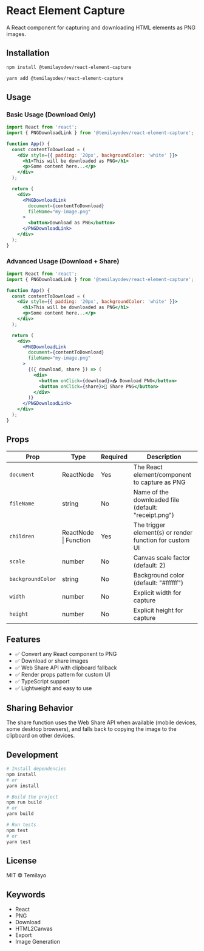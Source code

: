 # React Element Capture

A React component for capturing and downloading HTML elements as PNG images.

## Installation

```bash
npm install @temilayodev/react-element-capture
```

```bash
yarn add @temilayodev/react-element-capture
```

## Usage

### Basic Usage (Download Only)

```jsx
import React from 'react';
import { PNGDownloadLink } from '@temilayodev/react-element-capture';

function App() {
  const contentToDownload = (
    <div style={{ padding: '20px', backgroundColor: 'white' }}>
      <h1>This will be downloaded as PNG</h1>
      <p>Some content here...</p>
    </div>
  );

  return (
    <div>
      <PNGDownloadLink 
        document={contentToDownload}
        fileName="my-image.png"
      >
        <button>Download as PNG</button>
      </PNGDownloadLink>
    </div>
  );
}
```

### Advanced Usage (Download + Share)

```jsx
import React from 'react';
import { PNGDownloadLink } from '@temilayodev/react-element-capture';

function App() {
  const contentToDownload = (
    <div style={{ padding: '20px', backgroundColor: 'white' }}>
      <h1>This will be downloaded as PNG</h1>
      <p>Some content here...</p>
    </div>
  );

  return (
    <div>
      <PNGDownloadLink 
        document={contentToDownload}
        fileName="my-image.png"
      >
        {({ download, share }) => (
          <div>
            <button onClick={download}>📥 Download PNG</button>
            <button onClick={share}>🔗 Share PNG</button>
          </div>
        )}
      </PNGDownloadLink>
    </div>
  );
}
```

## Props

| Prop | Type | Required | Description |
|------|------|----------|-------------|
| `document` | ReactNode | Yes | The React element/component to capture as PNG |
| `fileName` | string | No | Name of the downloaded file (default: "receipt.png") |
| `children` | ReactNode \| Function | Yes | The trigger element(s) or render function for custom UI |
| `scale` | number | No | Canvas scale factor (default: 2) |
| `backgroundColor` | string | No | Background color (default: "#ffffff") |
| `width` | number | No | Explicit width for capture |
| `height` | number | No | Explicit height for capture |

## Features

- ✅ Convert any React component to PNG
- ✅ Download or share images
- ✅ Web Share API with clipboard fallback
- ✅ Render props pattern for custom UI
- ✅ TypeScript support
- ✅ Lightweight and easy to use

## Sharing Behavior

The share function uses the Web Share API when available (mobile devices, some desktop browsers), and falls back to copying the image to the clipboard on other devices.

## Development

```bash
# Install dependencies
npm install
# or
yarn install

# Build the project
npm run build
# or
yarn build

# Run tests
npm test
# or
yarn test
```

## License

MIT © Temilayo

## Keywords

- React
- PNG
- Download
- HTML2Canvas
- Export
- Image Generation
